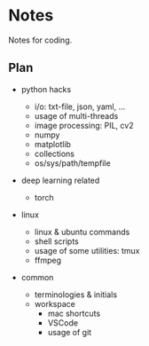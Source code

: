 # Notes

Notes for coding.

## Plan

- python hacks
    * i/o: txt-file, json, yaml, ...
    * usage of multi-threads
    * image processing: PIL, cv2
    * numpy
    * matplotlib
    * collections
    * os/sys/path/tempfile

- deep learning related
    * torch

- linux
    * linux & ubuntu commands
    * shell scripts
    * usage of some utilities: tmux
    * ffmpeg

- common
    * terminologies & initials
    * workspace
        + mac shortcuts
        + VSCode
        + usage of git